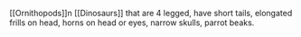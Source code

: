 [[Ornithopods]]n [[Dinosaurs]] that are 4 legged, have short tails, elongated frills on head, horns on head or eyes, narrow skulls, parrot beaks.